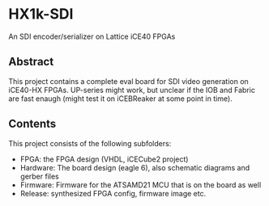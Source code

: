 # HX1k-SDI
An SDI encoder/serializer on Lattice iCE40 FPGAs

## Abstract
This project contains a complete eval board for SDI video generation on
iCE40-HX FPGAs. UP-series might work, but unclear if the IOB and Fabric are fast enaugh
(might test it on iCEBReaker at some point in time).

## Contents
This project consists of the following subfolders:
 * FPGA: the FPGA design (VHDL, iCECube2 project)
 * Hardware: The board design (eagle 6), also schematic diagrams and gerber files
 * Firmware: Firmware for the ATSAMD21 MCU that is on the board as well
 * Release: synthesized FPGA config, firmware image etc.

